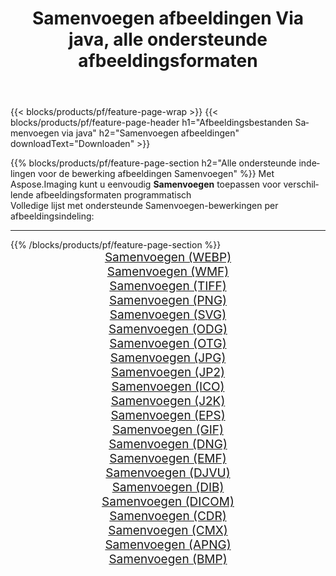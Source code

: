﻿---
title: Samenvoegen afbeeldingen Via java, alle ondersteunde afbeeldingsformaten 
weight: 3920
url: /nl/java/merge 
lang: nl
langdirlevel: 2
locales: zh-hans,ja,it,ru,de,es,fr,nl,id,lt,pl,pt,vi,tr,ko,zh-hant,ar,hi,th,sv,cs,uk,he
description: Met behulp van Aspose.Imaging kunt u eenvoudig Samenvoegen afbeeldingen maken via java
---

{{< blocks/products/pf/feature-page-wrap >}}
{{< blocks/products/pf/feature-page-header h1="Afbeeldingsbestanden Samenvoegen via java" h2="Samenvoegen afbeeldingen" downloadText="Downloaden" >}}


{{% blocks/products/pf/feature-page-section  h2="Alle ondersteunde indelingen voor de bewerking afbeeldingen Samenvoegen" %}}
Met Aspose.Imaging kunt u eenvoudig **Samenvoegen** toepassen voor verschillende afbeeldingsformaten programmatisch
<br/>
Volledige lijst met ondersteunde Samenvoegen-bewerkingen per afbeeldingsindeling:
<hr/>
{{% /blocks/products/pf/feature-page-section %}}
<div class="container-fluid productfamilypage bg-gray">
    <div class="convertypes bg-gray agp-content section">
        <div class="container">
		<div class="row other-converters" style="gap: 10px;font-size: 19px;text-align:center;">
		    <div class='col-md-2 other-converter remove-lp remove-rp'><a href="/imaging/nl/java/merge/webp" style="padding:15px;">Samenvoegen (WEBP)</a></div><div class='col-md-2 other-converter remove-lp remove-rp'><a href="/imaging/nl/java/merge/wmf" style="padding:15px;">Samenvoegen (WMF)</a></div><div class='col-md-2 other-converter remove-lp remove-rp'><a href="/imaging/nl/java/merge/tiff" style="padding:15px;">Samenvoegen (TIFF)</a></div><div class='col-md-2 other-converter remove-lp remove-rp'><a href="/imaging/nl/java/merge/png" style="padding:15px;">Samenvoegen (PNG)</a></div><div class='col-md-2 other-converter remove-lp remove-rp'><a href="/imaging/nl/java/merge/svg" style="padding:15px;">Samenvoegen (SVG)</a></div><div class='col-md-2 other-converter remove-lp remove-rp'><a href="/imaging/nl/java/merge/odg" style="padding:15px;">Samenvoegen (ODG)</a></div><div class='col-md-2 other-converter remove-lp remove-rp'><a href="/imaging/nl/java/merge/otg" style="padding:15px;">Samenvoegen (OTG)</a></div><div class='col-md-2 other-converter remove-lp remove-rp'><a href="/imaging/nl/java/merge/jpg" style="padding:15px;">Samenvoegen (JPG)</a></div><div class='col-md-2 other-converter remove-lp remove-rp'><a href="/imaging/nl/java/merge/jp2" style="padding:15px;">Samenvoegen (JP2)</a></div><div class='col-md-2 other-converter remove-lp remove-rp'><a href="/imaging/nl/java/merge/ico" style="padding:15px;">Samenvoegen (ICO)</a></div><div class='col-md-2 other-converter remove-lp remove-rp'><a href="/imaging/nl/java/merge/j2k" style="padding:15px;">Samenvoegen (J2K)</a></div><div class='col-md-2 other-converter remove-lp remove-rp'><a href="/imaging/nl/java/merge/eps" style="padding:15px;">Samenvoegen (EPS)</a></div><div class='col-md-2 other-converter remove-lp remove-rp'><a href="/imaging/nl/java/merge/gif" style="padding:15px;">Samenvoegen (GIF)</a></div><div class='col-md-2 other-converter remove-lp remove-rp'><a href="/imaging/nl/java/merge/dng" style="padding:15px;">Samenvoegen (DNG)</a></div><div class='col-md-2 other-converter remove-lp remove-rp'><a href="/imaging/nl/java/merge/emf" style="padding:15px;">Samenvoegen (EMF)</a></div><div class='col-md-2 other-converter remove-lp remove-rp'><a href="/imaging/nl/java/merge/djvu" style="padding:15px;">Samenvoegen (DJVU)</a></div><div class='col-md-2 other-converter remove-lp remove-rp'><a href="/imaging/nl/java/merge/dib" style="padding:15px;">Samenvoegen (DIB)</a></div><div class='col-md-2 other-converter remove-lp remove-rp'><a href="/imaging/nl/java/merge/dicom" style="padding:15px;">Samenvoegen (DICOM)</a></div><div class='col-md-2 other-converter remove-lp remove-rp'><a href="/imaging/nl/java/merge/cdr" style="padding:15px;">Samenvoegen (CDR)</a></div><div class='col-md-2 other-converter remove-lp remove-rp'><a href="/imaging/nl/java/merge/cmx" style="padding:15px;">Samenvoegen (CMX)</a></div><div class='col-md-2 other-converter remove-lp remove-rp'><a href="/imaging/nl/java/merge/apng" style="padding:15px;">Samenvoegen (APNG)</a></div><div class='col-md-2 other-converter remove-lp remove-rp'><a href="/imaging/nl/java/merge/bmp" style="padding:15px;">Samenvoegen (BMP)</a></div>
                </div>
        </div>
    </div>
</div>
<br/>
